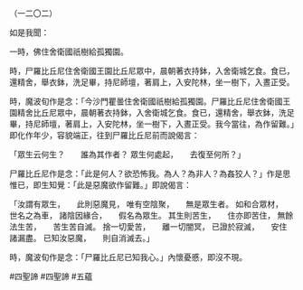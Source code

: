 （一二〇二）

如是我聞：

一時，佛住舍衛國祇樹給孤獨園。

時，尸羅比丘尼住舍衛國王園比丘尼眾中，晨朝著衣持鉢，入舍衛城乞食。食已，還精舍，舉衣鉢，洗足畢，持尼師壇，著肩上，入安陀林，坐一樹下，入晝正受。

時，魔波旬作是念：「今沙門瞿曇住舍衛國祇樹給孤獨園。尸羅比丘尼住舍衛國王園精舍比丘尼眾中，晨朝著衣持鉢，入舍衛城乞食。食已，還精舍，舉衣鉢，洗足畢，持尼師壇，著肩上，入安陀林，坐一樹下，入晝正受。我今當往，為作留難。」即化作年少，容貌端正，往到尸羅比丘尼前而說偈言：

「眾生云何生？　　誰為其作者？
眾生何處起，　　去復至何所？」

尸羅比丘尼作是念：「此是何人？欲恐怖我。為人？為非人？為姦狡人？」作是思惟已，即生知覺：「此是惡魔欲作留難。」即說偈言：

「汝謂有眾生，　　此則惡魔見，
唯有空陰聚，　　無是眾生者。
如和合眾材，　　世名之為車，
諸陰因緣合，　　假名為眾生。
其生則苦生，　　住亦即苦住，
無餘法生苦，　　苦生苦自滅。
捨一切愛苦，　　離一切闇冥，
已證於寂滅，　　安住諸漏盡。
已知汝惡魔，　　則自消滅去。」

時，魔波旬作是念：「尸羅比丘尼已知我心。」內懷憂慼，即沒不現。








#四聖諦
#四聖諦
#五蘊
